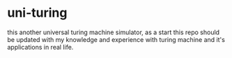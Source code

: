 # uni-turing
this another universal turing machine simulator, as a start this repo should be updated with my knowledge and experience with turing machine and it's applications in real life.
